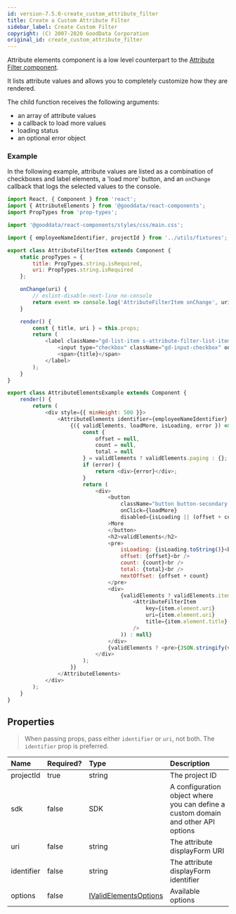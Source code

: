 ```yaml
---
id: version-7.5.0-create_custom_attribute_filter
title: Create a Custom Attribute Filter
sidebar_label: Create Custom Filter
copyright: (C) 2007-2020 GoodData Corporation
original_id: create_custom_attribute_filter
---
```


Attribute elements component is a low level counterpart to the [Attribute Filter component](10_vis__attribute_filter_component.md).

It lists attribute values and allows you to completely customize how they are rendered.

The child function receives the following arguments:

* an array of attribute values
* a callback to load more values
* loading status
* an optional error object

### Example

In the following example, attribute values are listed as a combination of checkboxes and label elements, a 'load more' button, and an ```onChange``` callback that logs the selected values to the console.

<!-- code from Examples: https://github.com/gooddata/gooddata-react-components/blob/master/examples/src/components/AttributeElementsExample.jsx -->

```javascript
import React, { Component } from 'react';
import { AttributeElements } from '@gooddata/react-components';
import PropTypes from 'prop-types';

import '@gooddata/react-components/styles/css/main.css';

import { employeeNameIdentifier, projectId } from '../utils/fixtures';

export class AttributeFilterItem extends Component {
    static propTypes = {
        title: PropTypes.string.isRequired,
        uri: PropTypes.string.isRequired
    };

    onChange(uri) {
        // eslint-disable-next-line no-console
        return event => console.log('AttributeFilterItem onChange', uri, event.target.value === 'on');
    }

    render() {
        const { title, uri } = this.props;
        return (
            <label className="gd-list-item s-attribute-filter-list-item" style={{ display: 'inline-flex' }}>
                <input type="checkbox" className="gd-input-checkbox" onChange={this.onChange(uri)} />
                <span>{title}</span>
            </label>
        );
    }
}

export class AttributeElementsExample extends Component {
    render() {
        return (
            <div style={{ minHeight: 500 }}>
                <AttributeElements identifier={employeeNameIdentifier} projectId={projectId} options={{ limit: 20 }}>
                    {({ validElements, loadMore, isLoading, error }) => {
                        const {
                            offset = null,
                            count = null,
                            total = null
                        } = validElements ? validElements.paging : {};
                        if (error) {
                            return <div>{error}</div>;
                        }
                        return (
                            <div>
                                <button
                                    className="button button-secondary s-show-more-filters-button"
                                    onClick={loadMore}
                                    disabled={isLoading || (offset + count === total)}
                                >More
                                </button>
                                <h2>validElements</h2>
                                <pre>
                                    isLoading: {isLoading.toString()}<br />
                                    offset: {offset}<br />
                                    count: {count}<br />
                                    total: {total}<br />
                                    nextOffset: {offset + count}
                                </pre>
                                <div>
                                    {validElements ? validElements.items.map(item => (
                                        <AttributeFilterItem
                                            key={item.element.uri}
                                            uri={item.element.uri}
                                            title={item.element.title}
                                        />
                                    )) : null}
                                </div>
                                {validElements ? <pre>{JSON.stringify(validElements, null, '  ')}</pre> : null}
                            </div>
                        );
                    }}
                </AttributeElements>
            </div>
        );
    }
}
```

## Properties

> When passing props, pass either `identifier` or `uri`, not both. The `identifier` prop is preferred.

| Name | Required? | Type | Description |
| :--- | :--- | :--- | :--- |
| projectId | true | string | The project ID |
| sdk | false | SDK | A configuration object where you can define a custom domain and other API options |
| uri | false | string | The attribute displayForm URI |
| identifier | false | string | The attribute displayForm identifier |
| options | false | [IValidElementsOptions](15_props__attribute_element_option.md) | Available options |
